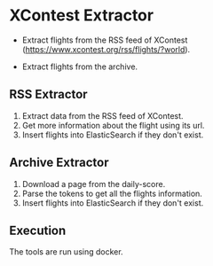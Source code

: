 # XContest Extractor

- Extract flights from the RSS feed of XContest (https://www.xcontest.org/rss/flights/?world).

- Extract flights from the archive.

## RSS Extractor

1. Extract data from the RSS feed of XContest.
2. Get more information about the flight using its url.
3. Insert flights into ElasticSearch if they don't exist.

## Archive Extractor

1. Download a page from the daily-score.
2. Parse the tokens to get all the flights information.
3. Insert flights into ElasticSearch if they don't exist.

## Execution

The tools are run using docker.

